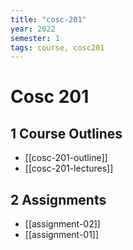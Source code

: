 ```yaml
---
title: "cosc-201"
year: 2022
semester: 1
tags: course, cosc201
---
```


# Cosc 201

## 1 Course Outlines

- [[cosc-201-outline]]
- [[cosc-201-lectures]]

## 2 Assignments

- [[assignment-02]]
- [[assignment-01]]